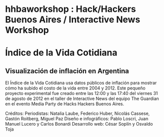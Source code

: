 hhbaworkshop : Hack/Hackers Buenos Aires / Interactive News Workshop 
====================================================================

Índice de la Vida Cotidiana
===========================

Visualización de inflación en Argentina
---------------------------------------

El Índice de la Vida Cotidiana usa datos públicos de inflación para mostrar cómo ha subido el costo de la vida entre 2004 y 2012. Este pequeño proyecto experimental fue creado entre las 12:00 y las 17:40 del viernes 31 de agosto de 2012 en el taller de Interactive News del equipo The Guardian en el evento Media Party de Hacks Hackers Buenos Aires.

Créditos:
Periodistas: Natalia Laube, Federico Huber, Nicolás Cassese, Gastón Roitberg, Miguel Paz
Diseño e infográficos: Pablo Loscri, Juan Manuel Lucero y Carlos Bonardi
Desarrollo web: César Soplín y Osvaldo Toja




